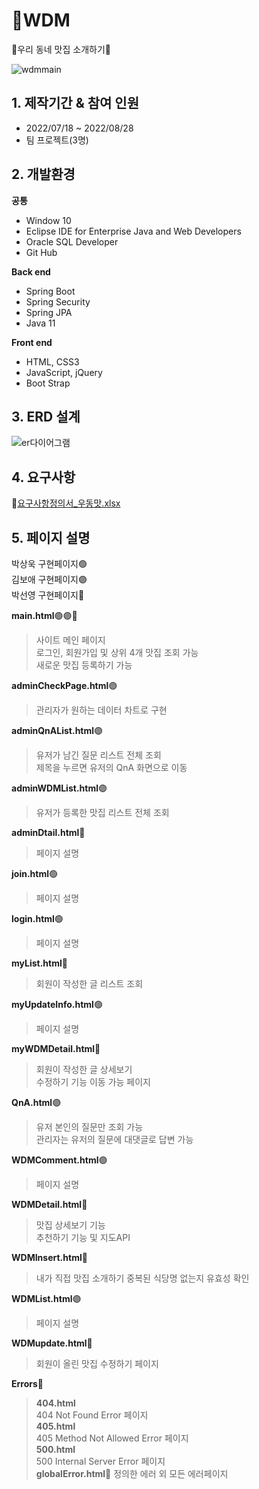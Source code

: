 # 🍴WDM
🍖우리 동네 맛집 소개하기🍖



![wdmmain](https://user-images.githubusercontent.com/57398610/185555405-7d03336a-eb23-4609-b08f-81ac5aa23748.JPG)



## 1. 제작기간 & 참여 인원
- 2022/07/18 ~ 2022/08/28
- 팀 프로젝트(3명)

## 2. 개발환경
**공통**
- Window 10
- Eclipse IDE for Enterprise Java and Web Developers
- Oracle SQL Developer
- Git Hub

**Back end**
- Spring Boot
- Spring Security
- Spring JPA
- Java 11

**Front end**
- HTML, CSS3
- JavaScript, jQuery
- Boot Strap

## 3. ERD 설계

![er다이어그램](https://user-images.githubusercontent.com/57398610/185556219-f88b3fb3-563e-4b0a-b434-2f3c643bd600.JPG)


## 4. 요구사항
🔗[요구사항정의서_우동맛.xlsx](https://github.com/Rflower/WDM/files/9379629/_.xlsx)


## 5. 페이지 설명
박상욱 구현페이지🟢<br/>
김보애 구현페이지🟣<br/>
박선영 구현페이지🔴<br/>

**main.html**🟢🟣🔴<br/>
> 사이트 메인 페이지<br/>
> 로그인, 회원가입 및 상위 4개 맛집 조회 가능<br/>
> 새로운 맛집 등록하기 가능<br/>

**adminCheckPage.html**🟣<br/>
> 관리자가 원하는 데이터 차트로 구현<br/>

**adminQnAList.html**🟣<br/>
> 유저가 남긴 질문 리스트 전체 조회<br/>
> 제목을 누르면 유저의 QnA 화면으로 이동<br/>

**adminWDMList.html**🟣<br/>
> 유저가 등록한 맛집 리스트 전체 조회<br/>

**adminDtail.html**🔴<br/>
>페이지 설명<br/>

**join.html**🟢<br/>
>페이지 설명<br/>

**login.html**🟢<br/>
>페이지 설명<br/>

**myList.html**🔴<br/>
> 회원이 작성한 글 리스트 조회<br/>

**myUpdateInfo.html**🟢<br/>
>페이지 설명<br/>

**myWDMDetail.html**🔴<br/>
> 회원이 작성한 글 상세보기<br/>
> 수정하기 기능 이동 가능 페이지<br/>

**QnA.html**🟣<br/>
> 유저 본인의 질문만 조회 가능<br/>
> 관리자는 유저의 질문에 대댓글로 답변 가능<br/>

**WDMComment.html**🟣<br/>
>페이지 설명<br/>

**WDMDetail.html**🔴<br/>
> 맛집 상세보기 기능<br/>
> 추천하기 기능 및 지도API<br/>

**WDMInsert.html**🔴
> 내가 직접 맛집 소개하기
> 중복된 식당명 없는지 유효성 확인

**WDMList.html**🟣
> 페이지 설명

**WDMupdate.html**🔴
> 회원이 올린 맛집 수정하기 페이지

**Errors**🔴
>**404.html**<br/>
> 404 Not Found Error 페이지<br/>
>**405.html**<br/>
> 405 Method Not Allowed Error 페이지<br/>
>**500.html**<br/>
> 500 Internal Server Error 페이지<br/>
>**globalError.html**🔴
> 정의한 에러 외 모든 에러페이지
